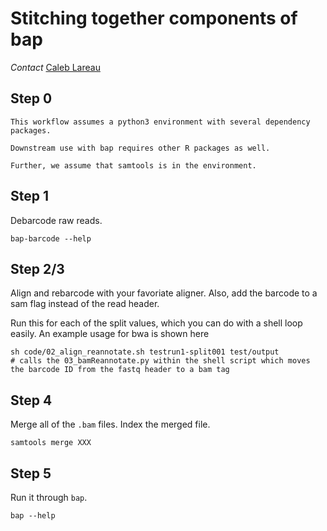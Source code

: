 # Stitching together components of bap


*Contact* [Caleb Lareau](mailto:clareau@broadinstitute.org)

## Step 0
```
This workflow assumes a python3 environment with several dependency packages.

Downstream use with bap requires other R packages as well. 

Further, we assume that samtools is in the environment.
```

## Step 1
Debarcode raw reads.

```
bap-barcode --help
```

## Step 2/3
Align and rebarcode with your favoriate aligner. Also, add the barcode to a sam flag instead of the read header. 

Run this for each of the split values, which you can do with a shell loop easily. An example usage for bwa is shown here

```
sh code/02_align_reannotate.sh testrun1-split001 test/output
# calls the 03_bamReannotate.py within the shell script which moves the barcode ID from the fastq header to a bam tag
```

## Step 4
Merge all of the `.bam` files. Index the merged file. 

```
samtools merge XXX
```

## Step 5

Run it through `bap`.

```
bap --help
```